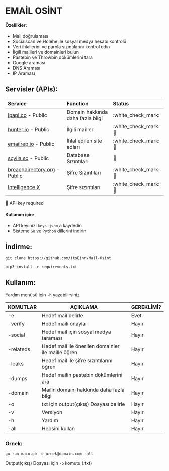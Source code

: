 # EMAİL OSİNT

#### Özellikler:

* Mail doğrulaması
* Socialscan ve Holehe ile sosyal medya hesabı kontrolü
* Veri ihlallerini ve parola sızıntılarını kontrol edin
* İlgili mailleri ve domainleri bulun
* Pastebin ve Throwbin dökümlerini tara
* Google araması
* DNS Araması
* IP Araması


## Servisler (APIs):



| Service | Function | Status |
| :--- | :--- | :--- |
| [ipapi.co](https://ipapi.co/) - Public | Domain hakkında daha fazla bilgi | :white\_check\_mark: |
| [hunter.io](https://hunter.io/) - Public | İlgili mailler | :white\_check\_mark: :key: |
| [emailrep.io](https://emailrep.io/) - Public | İhlal edilen site adları | :white\_check\_mark: :key: |
| [scylla.so](https://scylla.so/) - Public | Database Sızıntıları | :construction: |
| [breachdirectory.org](https://breachdirectory.org/) - Public | Şifre Sızıntıları | :white\_check\_mark: :key: |
| [Intelligence X](https://intelx.io/)| Şifre sızıntıları | :white\_check\_mark: :key: |

:key: API key required

#### Kullanım için:

- API keyinizi `keys.json` a kaydedin
- Sisteme `Go` ve `Python` dillerini indirin

## İndirme:

`git clone https://github.com/itsEinn/Mail-Osint`

`pip3 install -r requirements.txt`


## Kullanım:

Yardım menüsü için `-h` yazabilirsiniz

| KOMUTLAR  | AÇIKLAMA                                          | GEREKLİMİ? |
|-----------|---------------------------------------------------|------------|
| -e        | Hedef mail belirle                                | Evet       |
| -verify   | Hedef maili onayla                                | Hayır      |
| -social   | Hedef mail için sosyal medya taraması             | Hayır      |
| -relateds | Hedef mail ile önerilen domainler ile maille öğren| Hayır      |
| -leaks    | Hedef mail ile şifre sızıntılarını öğren          | Hayır      |
| -dumps    | Hedef mailin pastebin dökümlerini ara             | Hayır      |
| -domain   | Mailin domaini hakkında daha fazla bilgi          | Hayır      |
| -o        | txt için output(çıkış) Dosyası belirle            | Hayır      |
| -v        | Versiyon                                          | Hayır      |
| -h        | Yardım                                            | Hayır      |
| -all      | Hepsini kullan                                    | Hayır      |

### Örnek:

`go run main.go -e ornek@domain.com -all`

Output(çıkış) Dosyası için `-o` komutu (.txt)
